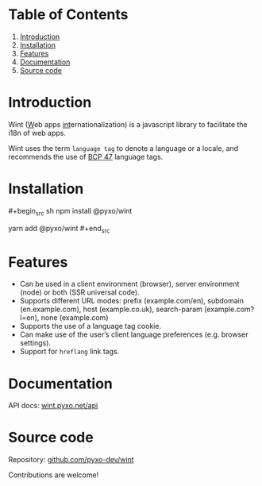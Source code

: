 # Table of Contents

1.  [Introduction](#org1e4820d)
2.  [Installation](#orgad39fb2)
3.  [Features](#orge38610c)
4.  [Documentation](#org1aa7bb1)
5.  [Source code](#orgfbdedaa)

<a id="org1e4820d"></a>

# Introduction

Wint (<u>W</u>eb apps <u>int</u>ernationalization) is a javascript library to
facilitate the i18n of web apps.

Wint uses the term `language tag` to denote a language or a locale, and
recommends the use of [BCP 47](https://www.w3.org/International/articles/language-tags) language tags.

<a id="orgad39fb2"></a>

# Installation

\#+begin<sub>src</sub> sh
npm install @pyxo/wint

yarn add @pyxo/wint #+end<sub>src</sub>

<a id="orge38610c"></a>

# Features

- Can be used in a client environment (browser), server environment (node) or
  both (SSR universal code).
- Supports different URL modes: prefix (example.com/en), subdomain
  (en.example.com), host (example.co.uk), search-param (example.com?l=en), none
  (example.com)
- Supports the use of a language tag cookie.
- Can make use of the user&rsquo;s client language preferences (e.g. browser
  settings).
- Support for `hreflang` link tags.

<a id="org1aa7bb1"></a>

# Documentation

API docs: [wint.pyxo.net/api](https://wint.pyxo.net/api)

<a id="orgfbdedaa"></a>

# Source code

Repository: [github.com/pyxo-dev/wint](https://github.com/pyxo-dev/wint)

Contributions are welcome!
